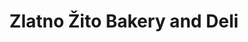 ---
title: "Zlatno Žito Bakery and Deli"
url: /st-louis/zlatno-zito-bakery-and-deli/
shop: Bäckerei
---